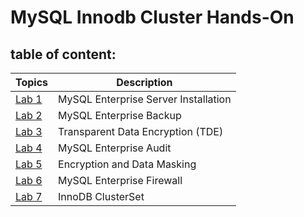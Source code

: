# MySQL Innodb Cluster Hands-On

## table of content:
| Topics | Description |
|--------|--------------------------|
| [Lab 1](https://github.com/muhba25/mysql-innodbcluster/tree/main/Lab%201%20-%20Install) | MySQL Enterprise Server Installation|
| [Lab 2](https://github.com/muhba25/mysql-innodbcluster/tree/main/Lab%202%20-%20Backup) | MySQL Enterprise Backup |
| [Lab 3](https://github.com/muhba25/mysql-innodbcluster/tree/main/Lab%203%20-%20TDE) | Transparent Data Encryption (TDE)  |
| [Lab 4](https://github.com/muhba25/mysql-innodbcluster/tree/main/Lab%204%20-%20Audit) | MySQL Enterprise Audit |
| [Lab 5](https://github.com/muhba25/mysql-innodbcluster) | Encryption and Data Masking |
| [Lab 6](https://github.com/muhba25/mysql-innodbcluster) | MySQL Enterprise Firewall |
| [Lab 7](https://github.com/muhba25/mysql-innodbcluster) | InnoDB ClusterSet |
